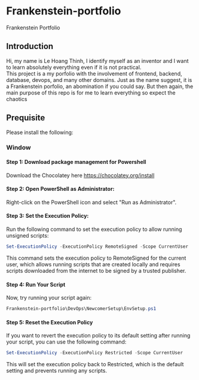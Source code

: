 # Frankenstein-portfolio
Frankenstein Portfolio
## Introduction
Hi, my name is Le Hoang Thinh, I identify myself as an inventor and I want to learn absolutely everything even if it is not practical.
<br>
This project is a my porfolio with the involvement of frontend, backend, database, devops, and many other domains.
Just as the name suggest, it is a Frankenstein porfolio, an abomination if you could say. 
But then again, the main purpose of this repo is for me to learn everything so expect the chaotics

## Prequisite
Please install the following:
### Window
#### Step 1: Download package management for Powershell

Download the Chocolatey here https://chocolatey.org/install

#### Step 2: Open PowerShell as Administrator:
Right-click on the PowerShell icon and select "Run as Administrator".

#### Step 3: Set the Execution Policy:

Run the following command to set the execution policy to allow running unsigned scripts:

```powershell
Set-ExecutionPolicy -ExecutionPolicy RemoteSigned -Scope CurrentUser
```
This command sets the execution policy to RemoteSigned for the current user, which allows running scripts that are created locally and requires scripts downloaded from the internet to be signed by a trusted publisher.

#### Step 4: Run Your Script

Now, try running your script again:

```powershell
Frankenstein-portfolio\DevOps\NewcomerSetup\EnvSetup.ps1
```

#### Step 5: Reset the Execution Policy 
If you want to revert the execution policy to its default setting after running your script, you can use the following command:

```powershell
Set-ExecutionPolicy -ExecutionPolicy Restricted -Scope CurrentUser
```
This will set the execution policy back to Restricted, which is the default setting and prevents running any scripts.